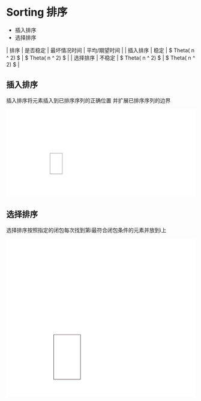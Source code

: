 # Sorting 排序

+ 插入排序
+ 选择排序

| 排序     | 是否稳定 | 最坏情况时间      | 平均/期望时间     |
| 插入排序 | 稳定     | $ Theta( n ^ 2) $ | $ Theta( n ^ 2) $ |
| 选择排序 | 不稳定   | $ Theta( n ^ 2) $ | $ Theta( n ^ 2) $ |



## 插入排序
插入排序将元素插入到已排序序列的正确位置 并扩展已排序序列的边界

[![Insertion_sort](./insertion_sort.svg)](./insertion_sort.svg)

## 选择排序
选择排序按照指定的闭包每次找到第i最符合闭包条件的元素并放到i上

[![Selection_Sort](./selection_sort.svg)](./selection_sort.svg)

